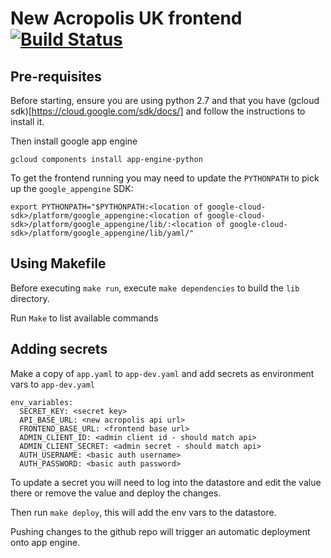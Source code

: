# New Acropolis UK frontend  [![Build Status](https://travis-ci.org/NewAcropolis/frontend.svg?branch=master)](https://travis-ci.org/NewAcropolis/frontend)

## Pre-requisites

Before starting, ensure you are using python 2.7 and that you have (gcloud sdk)[https://cloud.google.com/sdk/docs/] and follow the instructions to install it.

Then install google app engine 

`gcloud components install app-engine-python`

To get the frontend running you may need to update the `PYTHONPATH` to pick up the `google_appengine` SDK:

```
export PYTHONPATH="$PYTHONPATH:<location of google-cloud-sdk>/platform/google_appengine:<location of google-cloud-sdk>/platform/google_appengine/lib/:<location of google-cloud-sdk>/platform/google_appengine/lib/yaml/"
```

## Using Makefile

Before executing `make run`, execute `make dependencies` to build the `lib` directory.

Run `Make` to list available commands

## Adding secrets

Make a copy of `app.yaml` to `app-dev.yaml` and add secrets as environment vars to `app-dev.yaml`

```
env_variables:
  SECRET_KEY: <secret key>
  API_BASE_URL: <new acropolis api url>
  FRONTEND_BASE_URL: <frontend base url>
  ADMIN_CLIENT_ID: <admin client id - should match api>
  ADMIN_CLIENT_SECRET: <admin secret - should match api>
  AUTH_USERNAME: <basic auth username>
  AUTH_PASSWORD: <basic auth password>
```

To update a secret you will need to log into the datastore and edit the value there or remove the value and deploy the changes.

Then run `make deploy`, this will add the env vars to the datastore.

Pushing changes to the github repo will trigger an automatic deployment onto app engine.
